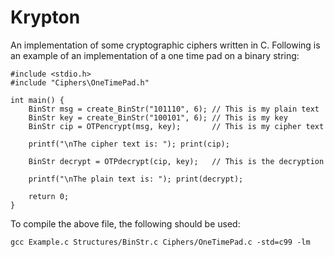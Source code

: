 # Krypton
An implementation of some cryptographic ciphers written in C. Following is an
example of an implementation of a one time pad on a binary string:

```
#include <stdio.h>
#include "Ciphers\OneTimePad.h"

int main() {
	BinStr msg = create_BinStr("101110", 6); // This is my plain text
	BinStr key = create_BinStr("100101", 6); // This is my key
	BinStr cip = OTPencrypt(msg, key);       // This is my cipher text

	printf("\nThe cipher text is: "); print(cip);

	BinStr decrypt = OTPdecrypt(cip, key);   // This is the decryption

	printf("\nThe plain text is: "); print(decrypt);

	return 0;
}
```

To compile the above file, the following should be used:

```
gcc Example.c Structures/BinStr.c Ciphers/OneTimePad.c -std=c99 -lm
```
